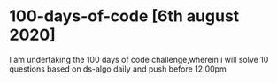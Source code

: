 # 100-days-of-code [6th august 2020]
I am undertaking the 100 days of code challenge,wherein i will solve 10 questions based on ds-algo daily and push before 12:00pm 

